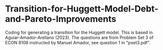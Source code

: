 # Transition-for-Huggett-Model-Debt-and-Pareto-Improvements

Coding for generating a transition for the Huggett model. This is based in Aguiar-Amador-Arellano (2023). 
The questions are from Problem Set 3 of ECON 8108 instructed by Manuel Amador, see question 1 in "pset3.pdf".
